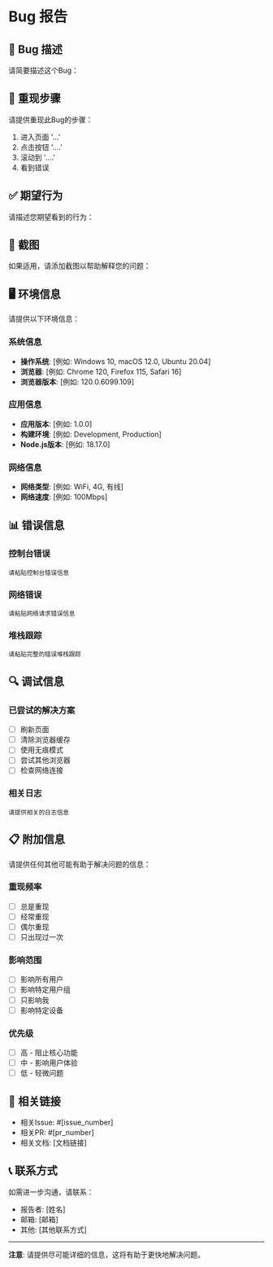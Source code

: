 # Bug 报告

## 🐛 Bug 描述

请简要描述这个Bug：

## 🔄 重现步骤

请提供重现此Bug的步骤：

1. 进入页面 '...'
2. 点击按钮 '....'
3. 滚动到 '....'
4. 看到错误

## ✅ 期望行为

请描述您期望看到的行为：

## 📸 截图

如果适用，请添加截图以帮助解释您的问题：

## 🖥️ 环境信息

请提供以下环境信息：

### 系统信息
- **操作系统**: [例如: Windows 10, macOS 12.0, Ubuntu 20.04]
- **浏览器**: [例如: Chrome 120, Firefox 115, Safari 16]
- **浏览器版本**: [例如: 120.0.6099.109]

### 应用信息
- **应用版本**: [例如: 1.0.0]
- **构建环境**: [例如: Development, Production]
- **Node.js版本**: [例如: 18.17.0]

### 网络信息
- **网络类型**: [例如: WiFi, 4G, 有线]
- **网络速度**: [例如: 100Mbps]

## 📊 错误信息

### 控制台错误
```
请粘贴控制台错误信息
```

### 网络错误
```
请粘贴网络请求错误信息
```

### 堆栈跟踪
```
请粘贴完整的错误堆栈跟踪
```

## 🔍 调试信息

### 已尝试的解决方案
- [ ] 刷新页面
- [ ] 清除浏览器缓存
- [ ] 使用无痕模式
- [ ] 尝试其他浏览器
- [ ] 检查网络连接

### 相关日志
```
请提供相关的日志信息
```

## 📋 附加信息

请提供任何其他可能有助于解决问题的信息：

### 重现频率
- [ ] 总是重现
- [ ] 经常重现
- [ ] 偶尔重现
- [ ] 只出现过一次

### 影响范围
- [ ] 影响所有用户
- [ ] 影响特定用户组
- [ ] 只影响我
- [ ] 影响特定设备

### 优先级
- [ ] 高 - 阻止核心功能
- [ ] 中 - 影响用户体验
- [ ] 低 - 轻微问题

## 🔗 相关链接

- 相关Issue: #[issue_number]
- 相关PR: #[pr_number]
- 相关文档: [文档链接]

## 📞 联系方式

如需进一步沟通，请联系：
- 报告者: [姓名]
- 邮箱: [邮箱]
- 其他: [其他联系方式]

---

**注意**: 请提供尽可能详细的信息，这将有助于更快地解决问题。 